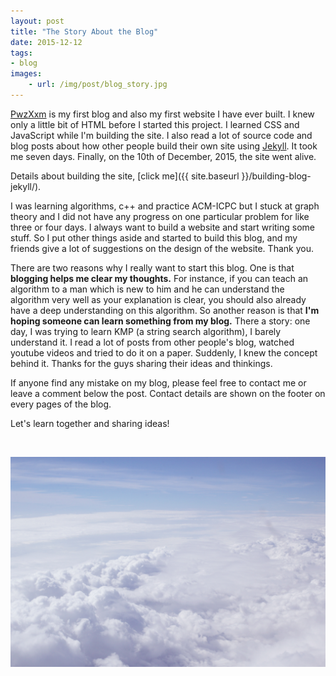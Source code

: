 ```yaml
---
layout: post
title: "The Story About the Blog"
date: 2015-12-12
tags:
- blog
images:
    - url: /img/post/blog_story.jpg
---
```


[PwzXxm](http://www.pwzxxm.com) is my first blog and also my first website I have ever built. I knew only a little bit of HTML before I started this project. I learned CSS and JavaScript while I'm building the site. I also read a lot of source code and blog posts about how other people build their own site using [Jekyll](http://jekyllrb.com/). It took me seven days. Finally, on the 10th of December, 2015, the site went alive.

Details about building the site, [click me]({{ site.baseurl }}/building-blog-jekyll/).

I was learning algorithms, c++ and practice ACM-ICPC but I stuck at graph theory and I did not have any progress on one particular problem for like three or four days. I always want to build a website and start writing some stuff. So I put other things aside and started to build this blog, and my friends give a lot of suggestions on the design of the website. Thank you.

There are two reasons why I really want to start this blog. One is that **blogging helps me clear my thoughts.** For instance, if you can teach an algorithm to a man which is new to him and he can understand the algorithm very well as your explanation is clear, you should also already have a deep understanding on this algorithm. So another reason is that **I'm hoping someone can learn something from my blog.** There a story: one day, I was trying to learn KMP (a string search algorithm), I barely understand it. I read a lot of posts from other people's blog, watched youtube videos and tried to do it on a paper. Suddenly, I knew the concept behind it. Thanks for the guys sharing their ideas and thinkings.

If anyone find any mistake on my blog, please feel free to contact me or leave a comment below the post. Contact details are shown on the footer on every pages of the blog.

Let's learn together and sharing ideas!

<br>

![blog_story](/img/post/blog_story.jpg)